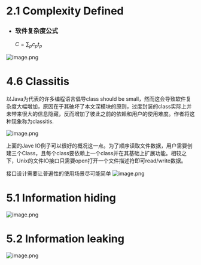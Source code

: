 # 2.1 Complexity Defined
* ### 软件复杂度公式
	$C = \sum_{p}{c_{p}t_{p}}$
	
![image.png](https://raw.githubusercontent.com/lj970926/image-hosting/master/images/20241212153540.png)
# 4.6 Classitis
以Java为代表的许多编程语言倡导class should be small，然而这会导致软件复杂度大幅增加，原因在于其破坏了本文深模块的原则，过度封装的class实际上并未带来很大的信息隐藏，反而增加了彼此之前的依赖和用户的使用难度。作者将这种现象称为classitis.

![image.png](https://raw.githubusercontent.com/lj970926/image-hosting/master/images/20241213102421.png)

上面的Jave IO例子可以很好的概况这一点。为了顺序读取文件数据，用户需要创建三个Class，且每个class要依赖上一个class并在其基础上扩展功能。相较之下，Unix的文件IO接口只需要open打开一个文件描述符即可read/write数据。

接口设计需要让普遍性的使用场景尽可能简单
![image.png](https://raw.githubusercontent.com/lj970926/image-hosting/master/images/20241213104018.png)

# 5.1 Information hiding

![image.png](https://raw.githubusercontent.com/lj970926/image-hosting/master/images/20241213113403.png)
# 5.2 Information leaking
![image.png](https://raw.githubusercontent.com/lj970926/image-hosting/master/images/20241216001727.png)
